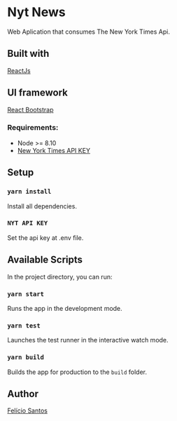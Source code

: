 # Nyt News

Web Aplication that consumes The New York Times Api.

## Built with

[ReactJs](https://reactjs.org/)

## UI framework

[React Bootstrap](https://react-bootstrap.github.io/)

### Requirements:

-   Node >= 8.10
-   [New York Times API KEY](https://developer.nytimes.com/accounts/login)

## Setup

### `yarn install`

Install all dependencies.

### `NYT API KEY`

Set the api key at .env file.

## Available Scripts

In the project directory, you can run:

### `yarn start`

Runs the app in the development mode.

### `yarn test`

Launches the test runner in the interactive watch mode.

### `yarn build`

Builds the app for production to the `build` folder.

## Author

[Felício Santos](https://github.com/feliciosan)
